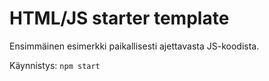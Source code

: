 # HTML/JS starter template

Ensimmäinen esimerkki paikallisesti ajettavasta JS-koodista.

Käynnistys: `npm start`
